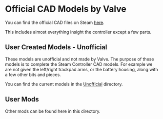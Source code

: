 # Official CAD Models by Valve

You can find the official CAD files on Steam [here](https://store.steampowered.com/news/app/353370/view/3931035846865618326).

This includes almost everything insight the controller except a few parts.

## User Created Models - Unofficial

These models are unofficial and not made by Valve. The purpose of these models is to complete
the Steam Controller CAD models. For example we are not given the left/right trackpad arms, or
the battery housing, along with a few other bits and pieces. 

You can find the current models in the [Unofficial](./Unofficial) directory.

## User Mods

Other mods can be found here in this directory.

